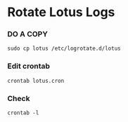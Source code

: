 # Rotate Lotus Logs

### DO A COPY
```
sudo cp lotus /etc/logrotate.d/lotus
```

### Edit crontab
```
crontab lotus.cron
```

### Check
```
crontab -l
```

